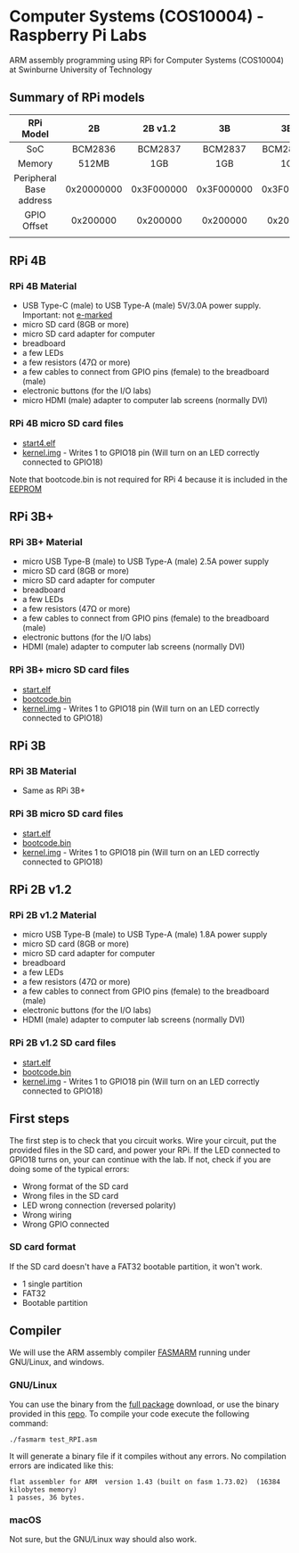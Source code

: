 # Computer Systems (COS10004) - Raspberry Pi Labs

ARM assembly programming using RPi for Computer Systems (COS10004) at Swinburne University of Technology 

## Summary of RPi models

|        RPi Model        |     2B     |   2B v1.2  |     3B     |     3B+    |     4B     |
|:-----------------------:|:----------:|:----------:|:----------:|:----------:|:----------:|
|           SoC           |   BCM2836  |   BCM2837  |   BCM2837  |  BCM2837B0 |   BCM2711  |
|          Memory         |    512MB   |     1GB    |     1GB    |     1GB    |   1/2/4GB  |
| Peripheral Base address | 0x20000000 | 0x3F000000 | 0x3F000000 | 0x3F000000 | 0xFE000000 |
|       GPIO Offset       |  0x200000  |  0x200000  |  0x200000  |  0x200000  |  0x200000  |
|                         |            |            |            |            |            |


## RPi 4B
### RPi 4B Material
- USB Type-C (male) to USB Type-A (male) 5V/3.0A power supply. Important: not [e-marked](https://arstechnica.com/gadgets/2019/07/raspberry-pi-4-uses-incorrect-usb-c-design-wont-work-with-some-chargers/)
- micro SD card (8GB or more)
- micro SD card adapter for computer
- breadboard
- a few LEDs 
- a few resistors (47Ω or more)
- a few cables to connect from GPIO pins (female) to the breadboard (male)
- electronic buttons (for the I/O labs)
- micro HDMI (male) adapter to computer lab screens (normally DVI)

### RPi 4B micro SD card files
- [start4.elf](https://github.com/raspberrypi/firmware/blob/master/boot/start4.elf)
- [kernel.img](4B/kernel.img) - Writes 1 to GPIO18 pin (Will turn on an LED correctly connected to GPIO18)

Note that bootcode.bin is not required for RPi 4 because it is included in the [EEPROM](https://www.raspberrypi.org/documentation/hardware/raspberrypi/booteeprom.md) 


## RPi 3B+
### RPi 3B+ Material
- micro USB Type-B (male) to USB Type-A (male) 2.5A power supply
- micro SD card (8GB or more)
- micro SD card adapter for computer
- breadboard
- a few LEDs 
- a few resistors (47Ω or more)
- a few cables to connect from GPIO pins (female) to the breadboard (male)
- electronic buttons (for the I/O labs)
- HDMI (male) adapter to computer lab screens (normally DVI)

### RPi 3B+ micro SD card files
- [start.elf](https://github.com/raspberrypi/firmware/blob/master/boot/start.elf)
- [bootcode.bin](https://github.com/raspberrypi/firmware/blob/master/boot/bootcode.bin)
- [kernel.img](2B-3B-3Bplus/kernel.img) - Writes 1 to GPIO18 pin (Will turn on an LED correctly connected to GPIO18)


## RPi 3B
### RPi 3B Material
 - Same as RPi 3B+

### RPi 3B micro SD card files
- [start.elf](https://github.com/raspberrypi/firmware/blob/master/boot/start.elf)
- [bootcode.bin](https://github.com/raspberrypi/firmware/blob/master/boot/bootcode.bin)
- [kernel.img](2B-3B-3Bplus/kernel.img) - Writes 1 to GPIO18 pin (Will turn on an LED correctly connected to GPIO18)


## RPi 2B v1.2
### RPi 2B v1.2 Material
- micro USB Type-B (male) to USB Type-A (male) 1.8A power supply
- micro SD card (8GB or more)
- micro SD card adapter for computer
- breadboard
- a few LEDs 
- a few resistors (47Ω or more)
- a few cables to connect from GPIO pins (female) to the breadboard (male)
- electronic buttons (for the I/O labs)
- HDMI (male) adapter to computer lab screens (normally DVI)


### RPi 2B v1.2 SD card files
- [start.elf](https://github.com/raspberrypi/firmware/blob/master/boot/start.elf)
- [bootcode.bin](https://github.com/raspberrypi/firmware/blob/master/boot/bootcode.bin)
- [kernel.img](2B-3B-3Bplus/kernel.img) - Writes 1 to GPIO18 pin (Will turn on an LED correctly connected to GPIO18)


## First steps
The first step is to check that you circuit works. 
Wire your circuit, put the provided files in the SD card, and power your RPi.
If the LED connected to GPIO18 turns on, your can continue with the lab.
If not, check if you are doing some of the typical errors:

- Wrong format of the SD card
- Wrong files in the SD card
- LED wrong connection (reversed polarity)
- Wrong wiring
- Wrong GPIO connected

### SD card format
If the SD card doesn't have a FAT32 bootable partition, it won't work.

- 1 single partition
- FAT32
- Bootable partition


## Compiler

We will use the ARM assembly compiler [FASMARM](http://arm.flatassembler.net/) running under GNU/Linux, and windows.


### GNU/Linux
You can use the binary from the [full package](http://arm.flatassembler.net/FASMARM_full.ZIP) download, or use the binary provided in this [repo](Compiler/fasmarm). 
To compile your code execute the following command:

`./fasmarm test_RPI.asm `

It will generate a binary file if it compiles without any errors.
No compilation errors are indicated like this:

```
flat assembler for ARM  version 1.43 (built on fasm 1.73.02)  (16384 kilobytes memory)
1 passes, 36 bytes.
```

### macOS
Not sure, but the GNU/Linux way should also work.
